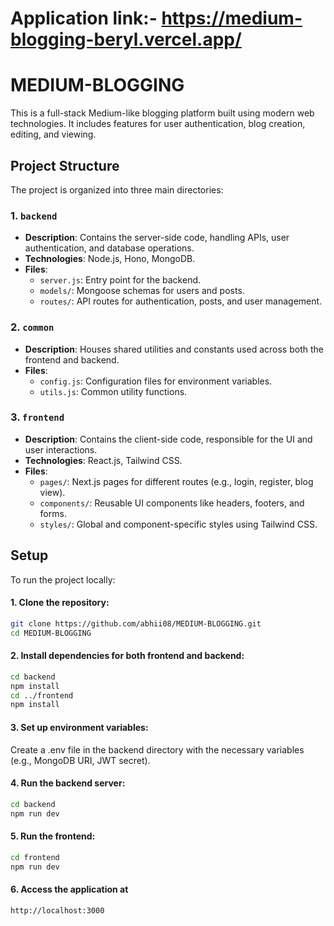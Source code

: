 # Application link:- https://medium-blogging-beryl.vercel.app/

# MEDIUM-BLOGGING

This is a full-stack Medium-like blogging platform built using modern web technologies. It includes features for user authentication, blog creation, editing, and viewing.

## Project Structure

The project is organized into three main directories:

### 1. `backend`
   - **Description**: Contains the server-side code, handling APIs, user authentication, and database operations.
   - **Technologies**: Node.js, Hono, MongoDB.
   - **Files**:
     - `server.js`: Entry point for the backend.
     - `models/`: Mongoose schemas for users and posts.
     - `routes/`: API routes for authentication, posts, and user management.

### 2. `common`
   - **Description**: Houses shared utilities and constants used across both the frontend and backend.
   - **Files**:
     - `config.js`: Configuration files for environment variables.
     - `utils.js`: Common utility functions.

### 3. `frontend`
   - **Description**: Contains the client-side code, responsible for the UI and user interactions.
   - **Technologies**: React.js, Tailwind CSS.
   - **Files**:
     - `pages/`: Next.js pages for different routes (e.g., login, register, blog view).
     - `components/`: Reusable UI components like headers, footers, and forms.
     - `styles/`: Global and component-specific styles using Tailwind CSS.

## Setup

To run the project locally:

#### 1. Clone the repository:
   ```bash
   git clone https://github.com/abhii08/MEDIUM-BLOGGING.git
   cd MEDIUM-BLOGGING
   ```
   
#### 2. Install dependencies for both frontend and backend:
```bash
cd backend
npm install
cd ../frontend
npm install
```

#### 3. Set up environment variables:
Create a .env file in the backend directory with the necessary variables (e.g., MongoDB URI, JWT secret).

#### 4. Run the backend server:
```bash
cd backend
npm run dev
```
#### 5. Run the frontend:
```bash
cd frontend
npm run dev
```

#### 6. Access the application at
```bash
http://localhost:3000
```

